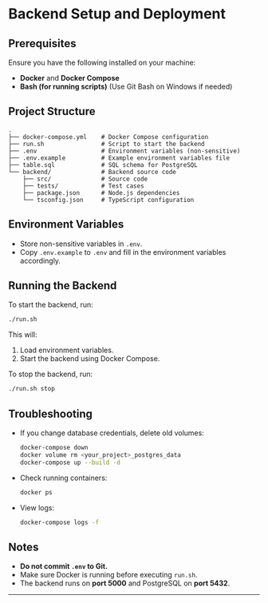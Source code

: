 # Backend Setup and Deployment

## Prerequisites
Ensure you have the following installed on your machine:
- **Docker** and **Docker Compose**
- **Bash (for running scripts)** (Use Git Bash on Windows if needed)

## Project Structure
```
.
├── docker-compose.yml    # Docker Compose configuration
├── run.sh                # Script to start the backend
├── .env                  # Environment variables (non-sensitive)
├── .env.example          # Example environment variables file
├── table.sql             # SQL schema for PostgreSQL
└── backend/              # Backend source code
    ├── src/              # Source code
    ├── tests/            # Test cases
    ├── package.json      # Node.js dependencies
    └── tsconfig.json     # TypeScript configuration
```

## Environment Variables
- Store non-sensitive variables in `.env`.
- Copy `.env.example` to `.env` and fill in the environment variables accordingly.

## Running the Backend
To start the backend, run:
```sh
./run.sh
```
This will:
1. Load environment variables.
2. Start the backend using Docker Compose.

To stop the backend, run:
```sh
./run.sh stop
```

## Troubleshooting
- If you change database credentials, delete old volumes:
  ```sh
  docker-compose down
  docker volume rm <your_project>_postgres_data
  docker-compose up --build -d
  ```
- Check running containers:
  ```sh
  docker ps
  ```
- View logs:
  ```sh
  docker-compose logs -f
  ```

## Notes
- **Do not commit `.env` to Git.**
- Make sure Docker is running before executing `run.sh`.
- The backend runs on **port 5000** and PostgreSQL on **port 5432**.

---

